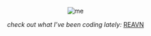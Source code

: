 

<p align="center">
  <img src="https://github.com/user-attachments/assets/8290d465-d1c2-4770-b5f6-c1b133a18b1a" alt="me">
</p>

<p align="center">
  <i>check out what I’ve been coding lately:</i>
  <a href="https://polyglotparrot.github.io/jump/" target="_blank" rel="noopener noreferrer">REAVN</a>
</p>



























  



